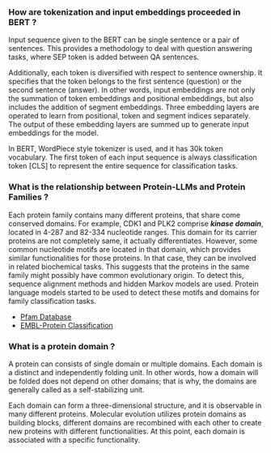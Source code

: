 
### How are tokenization and input embeddings proceeded in BERT ?

Input sequence given to the BERT can be single sentence or a pair of sentences. This provides a methodology to deal with question answering tasks, where SEP token is added between QA sentences. 

Additionally, each token is diversified with respect to sentence ownership. It specifies that the token belongs to the first sentence (question) or the second sentence (answer). In other words, input embeddings are not only the summation of token embeddings and positional embeddings, but also includes the addition of segment embeddings. Three embedding layers are operated to learn from positional, token and segment indices separately. The output of these embedding layers are summed up to generate input embeddings for the model. 

In BERT, WordPiece style tokenizer is used, and it has 30k token vocabulary. The first token of each input sequence is always classification token [CLS] to represent the entire sequence for classification tasks. 


### What is the relationship between Protein-LLMs and Protein Families ?

Each protein family contains many different proteins, that share come conserved domains. For example, CDK1 and PLK2 comprise ***kinase domain***, located in 4-287 and 82-334 nucleotide ranges. This domain for its carrier proteins are not completely same, it actually differentiates. However, some common nucleotide motifs are located in that domain, which provides similar functionalities for those proteins. In that case, they can be involved in related biochemical tasks. This suggests that the proteins in the same family might possibly have common evolutionary origin. To detect this, sequence alignment methods and hidden Markov models are used. Protein language models started to be used to detect these motifs and domains for family classification tasks. 

- [Pfam Database](http://pfam.xfam.org)
- [EMBL-Protein Classification](https://www.ebi.ac.uk/training/online/courses/protein-classification-intro-ebi-resources/protein-classification/what-are-protein-families/#:~:text=A%20protein%20family%20is%20a,smaller%2C%20more%20closely%20related%20groups.)


### What is a protein domain ?

A protein can consists of single domain or multiple domains. Each domain is a distinct and independently folding unit. In other words, how a domain will be folded does not depend on other domains; that is why, the domains are generally called as a self-stabilizing unit. 

Each domain can form a three-dimensional structure, and it is observable in many different proteins. Molecular evolution utilizes protein domains as building blocks, different domains are recombined with each other to create new proteins with different functionalities. At this point, each domain is associated with a specific functionality.